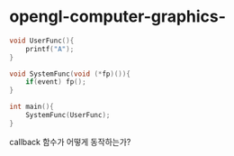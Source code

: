 # opengl-computer-graphics-
```c
void UserFunc(){
    printf("A");
}

void SystemFunc(void (*fp)()){
    if(event) fp();
}

int main(){
    SystemFunc(UserFunc);
}

```
callback 함수가 어떻게 동작하는가?
